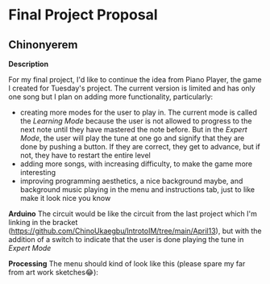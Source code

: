 # Final Project Proposal

## Chinonyerem

**Description**

For my final project, I'd like to continue the idea from Piano Player, the game I created for Tuesday's project.
The current version is limited and has only one song but I plan on adding more functionality, particularly:
+ creating more modes for the user to play in. The current mode is called the *Learning Mode* because the user is not allowed to progress to the next note until they have mastered the note before. But in the *Expert Mode*, the user will play the tune at one go and signify that they are done by pushing a button. If they are correct, they get to advance, but if not, they have to restart the entire level
+ adding more songs, with increasing difficulty, to make the game more interesting
+ improving programming aesthetics, a nice background maybe, and background music playing in the menu and instructions tab, just to like make it look nice you know

**Arduino**
The circuit would be like the circuit from the last project which I'm linking in the bracket (https://github.com/ChinoUkaegbu/IntrotoIM/tree/main/April13), but with the addition of a switch to indicate that the user is done playing the tune in *Expert Mode*

**Processing**
The menu should kind of look like this (please spare my far from art work sketches😂):
